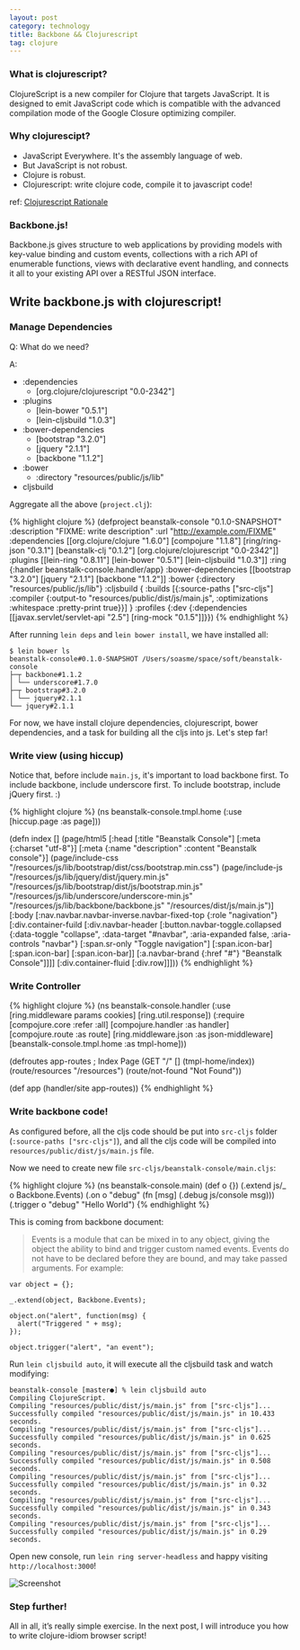 ```yaml
---
layout: post
category: technology
title: Backbone && Clojurescript
tag: clojure
---
```




### What is clojurescript?

ClojureScript is a new compiler for Clojure that targets JavaScript.
It is designed to emit JavaScript code which is compatible with the
advanced compilation mode of the Google Closure optimizing compiler.

### Why clojurescipt?

* JavaScript Everywhere. It's the assembly language of web.
* But JavaScript is not robust.
* Clojure is robust.
* Clojurescript: write clojure code, compile it to javascript code!

ref: [Clojurescript Rationale](https://github.com/clojure/clojurescript/wiki/Rationale)

### Backbone.js!

Backbone.js gives structure to web applications by providing models
with key-value binding and custom events, collections with a rich
API of enumerable functions, views with declarative event handling,
and connects it all to your existing API over a RESTful JSON interface.

## Write backbone.js with clojurescript!

### Manage Dependencies

Q: What do we need?

A:

* :dependencies
  + [org.clojure/clojurescript "0.0-2342"]
* :plugins
  + [lein-bower "0.5.1"]
  + [lein-cljsbuild "1.0.3"]
* :bower-dependencies
  + [bootstrap "3.2.0"]
  + [jquery "2.1.1"]
  + [backbone "1.1.2"]
* :bower
  + :directory "resources/public/js/lib"
* cljsbuild

Aggregate all the above (`project.clj`):

{% highlight clojure %}
(defproject beanstalk-console "0.1.0-SNAPSHOT"
  :description "FIXME: write description"
  :url "http://example.com/FIXME"
  :dependencies [[org.clojure/clojure "1.6.0"]
                 [compojure "1.1.8"]
                 [ring/ring-json "0.3.1"]
                 [beanstalk-clj "0.1.2"]
                 [org.clojure/clojurescript "0.0-2342"]]
  :plugins [[lein-ring "0.8.11"]
            [lein-bower "0.5.1"]
            [lein-cljsbuild "1.0.3"]]
  :ring {:handler beanstalk-console.handler/app}
  :bower-dependencies [[bootstrap "3.2.0"]
                       [jquery "2.1.1"]
                       [backbone "1.1.2"]]
  :bower {:directory "resources/public/js/lib"}
  :cljsbuild {
    :builds [{:source-paths ["src-cljs"]
              :compiler {:output-to "resources/public/dist/js/main.js",
                         :optimizations :whitespace
                         :pretty-print true}}]
  }
  :profiles
  {:dev {:dependencies [[javax.servlet/servlet-api "2.5"]
                        [ring-mock "0.1.5"]]}})
{% endhighlight %}

After running `lein deps` and `lein bower install`, we have installed all:

    $ lein bower ls
    beanstalk-console#0.1.0-SNAPSHOT /Users/soasme/space/soft/beanstalk-console
    ├─┬ backbone#1.1.2
    │ └── underscore#1.7.0
    ├─┬ bootstrap#3.2.0
    │ └── jquery#2.1.1
    └── jquery#2.1.1

For now, we have install clojure dependencies, clojurescript, bower dependencies, and
a task for building all the cljs into js. Let's step far!

### Write view (using hiccup)

Notice that, before include `main.js`, it's important to load backbone first.
To include backbone, include underscore first.
To include bootstrap, include jQuery first. :)

{% highlight clojure %}
(ns beanstalk-console.tmpl.home
  (:use [hiccup.page :as page]))

(defn index []
  (page/html5
   [:head
    [:title "Beanstalk Console"]
    [:meta {:charset "utf-8"}]
    [:meta {:name "description" :content "Beanstalk console"}]
    (page/include-css "/resources/js/lib/bootstrap/dist/css/bootstrap.min.css")
    (page/include-js "/resources/js/lib/jquery/dist/jquery.min.js"
                     "/resources/js/lib/bootstrap/dist/js/bootstrap.min.js"
                     "/resources/js/lib/underscore/underscore-min.js"
                     "/resources/js/lib/backbone/backbone.js"
                     "/resources/dist/js/main.js")]
   [:body
    [:nav.navbar.navbar-inverse.navbar-fixed-top {:role "nagivation"}
     [:div.container-fuild
      [:div.navbar-header
        [:button.navbar-toggle.collapsed
         {:data-toggle "collapse",
          :data-target "#navbar",
          :aria-expanded false,
          :aria-controls "navbar"}
         [:span.sr-only "Toggle navigation"]
         [:span.icon-bar]
         [:span.icon-bar]
         [:span.icon-bar]]
        [:a.navbar-brand {:href "#"} "Beanstalk Console"]]]]
    [:div.container-fluid
     [:div.row]]]))
{% endhighlight %}

### Write Controller

{% highlight clojure %}
(ns beanstalk-console.handler
  (:use [ring.middleware params cookies]
        [ring.util.response])
  (:require [compojure.core :refer :all]
            [compojure.handler :as handler]
            [compojure.route :as route]
            [ring.middleware.json :as json-middleware]
            [beanstalk-console.tmpl.home :as tmpl-home]))

(defroutes app-routes
  ; Index Page
  (GET "/" [] (tmpl-home/index))
  (route/resources "/resources")
  (route/not-found "Not Found"))

(def app
  (handler/site app-routes))
{% endhighlight %}

### Write backbone code!

As configured before, all the cljs code should be put into `src-cljs` folder
(`:source-paths ["src-cljs"]`), and all the cljs code will be compiled into
`resources/public/dist/js/main.js` file.

Now we need to create new file `src-cljs/beanstalk-console/main.cljs`:

{% highlight clojure %}
(ns beanstalk-console.main)
(def o {})
(.extend js/_ o Backbone.Events)
(.on o "debug" (fn [msg] (.debug js/console msg)))
(.trigger o "debug" "Hello World")
{% endhighlight %}

This is coming from backbone document:

> Events is a module that can be mixed in to any object, giving the object the ability to bind and trigger custom named events. Events do not have to be declared before they are bound, and may take passed arguments. For example:

    var object = {};

    _.extend(object, Backbone.Events);

    object.on("alert", function(msg) {
      alert("Triggered " + msg);
    });

    object.trigger("alert", "an event");

Run `lein cljsbuild auto`, it will execute all the cljsbuild task and watch modifying:


    beanstalk-console [master●] % lein cljsbuild auto
    Compiling ClojureScript.
    Compiling "resources/public/dist/js/main.js" from ["src-cljs"]...
    Successfully compiled "resources/public/dist/js/main.js" in 10.433 seconds.
    Compiling "resources/public/dist/js/main.js" from ["src-cljs"]...
    Successfully compiled "resources/public/dist/js/main.js" in 0.625 seconds.
    Compiling "resources/public/dist/js/main.js" from ["src-cljs"]...
    Successfully compiled "resources/public/dist/js/main.js" in 0.508 seconds.
    Compiling "resources/public/dist/js/main.js" from ["src-cljs"]...
    Successfully compiled "resources/public/dist/js/main.js" in 0.32 seconds.
    Compiling "resources/public/dist/js/main.js" from ["src-cljs"]...
    Successfully compiled "resources/public/dist/js/main.js" in 0.343 seconds.
    Compiling "resources/public/dist/js/main.js" from ["src-cljs"]...
    Successfully compiled "resources/public/dist/js/main.js" in 0.29 seconds.

Open new console, run `lein ring server-headless` and happy visiting
`http://localhost:3000`!

![Screenshot](/images/2014/cljs-backbone.png)


### Step further!

All in all, it’s really simple exercise.
In the next post, I will introduce you how to write clojure-idiom browser script!

